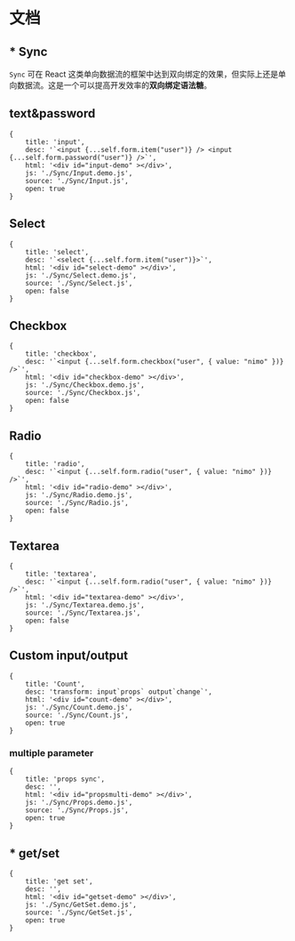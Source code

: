 # 文档


## * Sync

`Sync` 可在 React 这类单向数据流的框架中达到双向绑定的效果，但实际上还是单向数据流。这是一个可以提高开发效率的**双向绑定语法糖**。

## text&password

````code
{
    title: 'input',
    desc: '`<input {...self.form.item("user")} /> <input {...self.form.password("user")} />`',
    html: '<div id="input-demo" ></div>',
    js: './Sync/Input.demo.js',
    source: './Sync/Input.js',
    open: true
}
````

## Select

````code
{
    title: 'select',
    desc: '`<select {...self.form.item("user")}>`',
    html: '<div id="select-demo" ></div>',
    js: './Sync/Select.demo.js',
    source: './Sync/Select.js',
    open: false
}
````

## Checkbox

````code
{
    title: 'checkbox',
    desc: '`<input {...self.form.checkbox("user", { value: "nimo" })} />`',
    html: '<div id="checkbox-demo" ></div>',
    js: './Sync/Checkbox.demo.js',
    source: './Sync/Checkbox.js',
    open: false
}
````

## Radio

````code
{
    title: 'radio',
    desc: '`<input {...self.form.radio("user", { value: "nimo" })} />`',
    html: '<div id="radio-demo" ></div>',
    js: './Sync/Radio.demo.js',
    source: './Sync/Radio.js',
    open: false
}
````

## Textarea

````code
{
    title: 'textarea',
    desc: '`<input {...self.form.radio("user", { value: "nimo" })} />`',
    html: '<div id="textarea-demo" ></div>',
    js: './Sync/Textarea.demo.js',
    source: './Sync/Textarea.js',
    open: false
}
````

## Custom input/output

````code
{
    title: 'Count',
    desc: 'transform: input`props` output`change`',
    html: '<div id="count-demo" ></div>',
    js: './Sync/Count.demo.js',
    source: './Sync/Count.js',
    open: true
}
````

### multiple parameter


````code
{
    title: 'props sync',
    desc: '',
    html: '<div id="propsmulti-demo" ></div>',
    js: './Sync/Props.demo.js',
    source: './Sync/Props.js',
    open: true
}
````

## * get/set


````code
{
    title: 'get set',
    desc: '',
    html: '<div id="getset-demo" ></div>',
    js: './Sync/GetSet.demo.js',
    source: './Sync/GetSet.js',
    open: true
}
````
